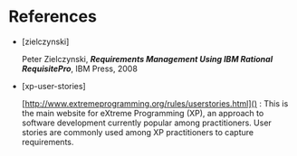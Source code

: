 <link rel="stylesheet" href="{{baseUrl}}/css/textbook.css">

<div class="website-content">

# References

* [zielczynski] <div id="zielczynski">Peter Zielczynski, _**Requirements Management Using IBM Rational RequisitePro**_, IBM Press, 2008</div>

* [xp-user-stories]

  <div id="xp-user-stories">

  [http://www.extremeprogramming.org/rules/userstories.html]() : This is the main website for eXtreme Programming (XP), an approach to software development currently popular among practitioners. User stories are commonly used among XP practitioners to capture requirements.

  </div>

</div>